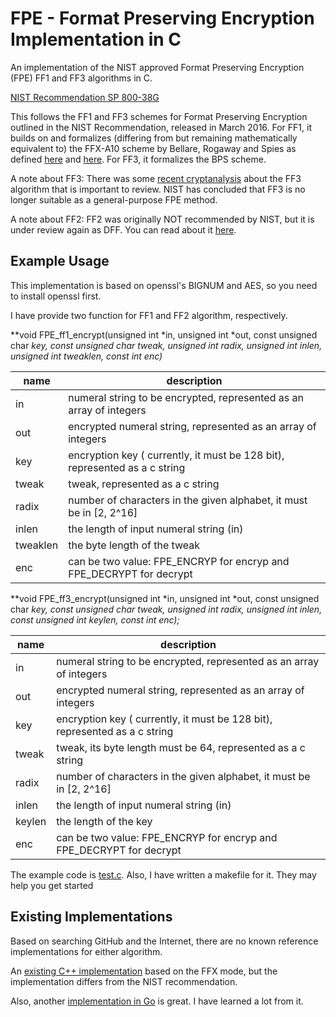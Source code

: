 # FPE - Format Preserving Encryption Implementation in C

An implementation of the NIST approved Format Preserving Encryption (FPE) FF1 and FF3 algorithms in C.

[NIST Recommendation SP 800-38G](http://nvlpubs.nist.gov/nistpubs/SpecialPublications/NIST.SP.800-38G.pdf)

This follows the FF1 and FF3 schemes for Format Preserving Encryption outlined in the NIST Recommendation, released in March 2016. For FF1, it builds on and formalizes (differing from but remaining mathematically equivalent to) the FFX-A10 scheme by Bellare, Rogaway and Spies as defined [here](http://csrc.nist.gov/groups/ST/toolkit/BCM/documents/proposedmodes/ffx/ffx-spec.pdf) and [here](http://csrc.nist.gov/groups/ST/toolkit/BCM/documents/proposedmodes/ffx/ffx-spec2.pdf). For FF3, it formalizes the BPS scheme.

A note about FF3: There was some [recent cryptanalysis](https://beta.csrc.nist.gov/News/2017/Recent-Cryptanalysis-of-FF3) about the FF3 algorithm that is important to review. NIST has concluded that FF3 is no longer suitable as a general-purpose FPE method.

A note about FF2: FF2 was originally NOT recommended by NIST, but it is under review again as DFF. You can read about it [here](http://csrc.nist.gov/groups/ST/toolkit/BCM/documents/proposedmodes/dff/dff-ff2-fpe-scheme-update.pdf).

## Example Usage

This implementation is based on openssl's BIGNUM and AES, so you need to install openssl first.

I have provide two function for FF1 and FF2 algorithm, respectively.

**void FPE_ff1_encrypt(unsigned int *in, unsigned int *out, const unsigned char *key, const unsigned char *tweak, unsigned int radix, unsigned int inlen, unsigned int tweaklen, const int enc)**

| name     | description                              |
| -------- | ---------------------------------------- |
| in       | numeral string to be encrypted, represented as an array of integers |
| out      | encrypted numeral string, represented as an array of integers |
| key      | encryption key ( currently, it must be 128 bit), represented as a c string |
| tweak    | tweak, represented as a c string         |
| radix    | number of characters in the given alphabet, it must be in [2, 2^16] |
| inlen    | the length of input numeral string (in)  |
| tweaklen | the byte length of the tweak             |
| enc      | can be two value: FPE_ENCRYP for encryp and FPE_DECRYPT for decrypt |

**void FPE_ff3_encrypt(unsigned int *in, unsigned int *out, const unsigned char *key, const unsigned char *tweak, unsigned int radix, unsigned int inlen, const unsigned int keylen, const int enc);**

| name   | description                              |
| ------ | ---------------------------------------- |
| in     | numeral string to be encrypted, represented as an array of integers |
| out    | encrypted numeral string, represented as an array of integers |
| key    | encryption key ( currently, it must be 128 bit), represented as a c string |
| tweak  | tweak, its byte length must be 64, represented as a c string |
| radix  | number of characters in the given alphabet, it must be in [2, 2^16] |
| inlen  | the length of input numeral string (in)  |
| keylen | the length of the key                    |
| enc    | can be two value: FPE_ENCRYP for encryp and FPE_DECRYPT for decrypt |

The example code is [test.c](https://github.com/0NG/Format-Preserving-Encryption/blob/master/test.c). Also, I have written a makefile for it. They may help you get started

## Existing Implementations

Based on searching GitHub and the Internet, there are no known reference implementations for either algorithm.

An [existing C++ implementation](https://github.com/randombit/botan/tree/753b4c2d5301574d3c9390b79aa275a49809e6c8/src/lib/misc/fpe_fe1) based on the FFX mode, but the implementation differs from the NIST recommendation. 

Also, another [implementation in Go](https://github.com/capitalone/fpe) is great. I have learned a lot from it.